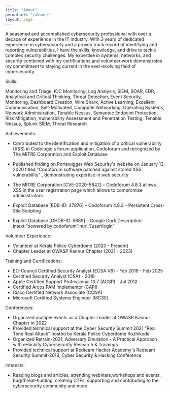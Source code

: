 ```yaml
---
title: "About"
permalink: "/about/"
layout: page
---
```


A seasoned and accomplished cybersecurity professional with over a decade of experience in the IT industry. With 3 years of dedicated experience in cybersecurity and a proven track record of identifying and reporting vulnerabilities, I have the skills, knowledge, and drive to tackle complex security challenges. My expertise in systems, networks, and security combined with my certifications and volunteer work demonstrates my commitment to staying current in the ever-evolving field of cybersecurity.

Skills:

Monitoring and Triage, IOC Monitoring, Log Analysis, SIEM, SOAR, EDR, Analytical and Critical Thinking, Threat Detection, Event Security, Monitoring, Dashboard Creation, Wire Shark, Active Learning, Excellent Communication, Self-Motivated, Computer Networking, Operating Systems, Network Administration, Tenable Nessus, Symantec Endpoint Protection, Risk Mitigation, Vulnerability Assessment and Penetration Testing, Tenable Nessus, Splunk SIEM, Threat Research

Achievements:

- Contributed to the identification and mitigation of a critical vulnerability (XSS) in Codologic's forum application, Codoforum and recognized by The MITRE Corporation and Exploit Database
- Published finding on Portswigger Web Security's website on January 13, 2020 titled "Codoforum software patched against stored XSS vulnerability" , demonstrating expertise in web security

- The MITRE Corporation [CVE-2020-5842] – Codoforum 4.8.3 allows XSS in the user registration page which allows to compromise administrators
- Exploit Database [EDB-ID: 47876] – Codoforum 4.8.3 – Persistent Cross-Site Scripting
- Exploit Database [GHDB-ID: 5689] – Google Dork Description: intext:”powered by codoforum”inurl:”/user/login”

Volunteer Experience:

- Volunteer at Kerala Police Cyberdome (2020 - Present)
- Chapter Leader at OWASP Kannur Chapter (2021 - 2023)

Training and Certifications:

- EC-Council Certified Security Analyst (ECSA V9) - Feb 2019 - Feb 2025
- Certified Security Analyst (CSA) - 2018
- Apple Certified Support Professional 10.7 (ACSP) - Jul 2012
- Certified Arcos PAM Implementor (CAPI)
- Cisco Certified Network Associate (CCNA)
- Microsoft Certified Systems Engineer (MCSE)

Conferences:

- Organized multiple events as a Chapter Leader at OWASP Kannur Chapter in 2022
- Provided technical support at the Cyber Security Summit 2021 "Real Time Real Attack" hosted by Kerala Police Cyberdome Kozhikode
- Organized Retrain-2021, Adversary Emulation - A Practical Approach with eHackify Cybersecurity Research & Trainings
- Provided technical support at Redteam Hacker Academy's Redteam Security Summit-2018, Cyber Security & Hacking Conference

Interests:

- Reading blogs and articles, attending webinars,workshops and events, bug/threat-hunting, creating CTFs, supporting and contributing to the cybersecurity community and more.
